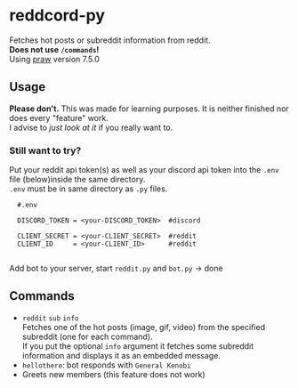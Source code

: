 # reddcord-py
Fetches hot posts or subreddit information from reddit. <br/>
**Does not use `/commands`!** <br/>
Using [praw](https://praw.readthedocs.io/en/stable/) version 7.5.0
## Usage
**Please don't.** 
This was made for learning purposes. It is neither finished nor does every "feature" work. <br/>
I advise to *just look at it* if you really want to.
### Still want to try?
Put your reddit api token(s) as well as your discord api token into the `.env` file (below)inside the same directory. <br/>
`.env` must be in same directory as `.py` files. <br/>
  ```
    #.env
    
    DISCORD_TOKEN = <your-DISCORD_TOKEN>  #discord

    CLIENT_SECRET = <your-CLIENT_SECRET>  #reddit
    CLIENT_ID     = <your-CLIENT_ID>      #reddit
    
  ```
Add bot to your server, start `reddit.py` and `bot.py` &#8594; done
## Commands
- `reddit` `sub` `info` <br/>
  Fetches one of the hot posts (image, gif, video) from the specified subreddit (one for each command). <br/>
  If you put the optional `info` argument it fetches some subreddit information and displays it as an embedded message.
- `hellothere`: bot responds with `General Kenobi`
- Greets new members (this feature does not work)
